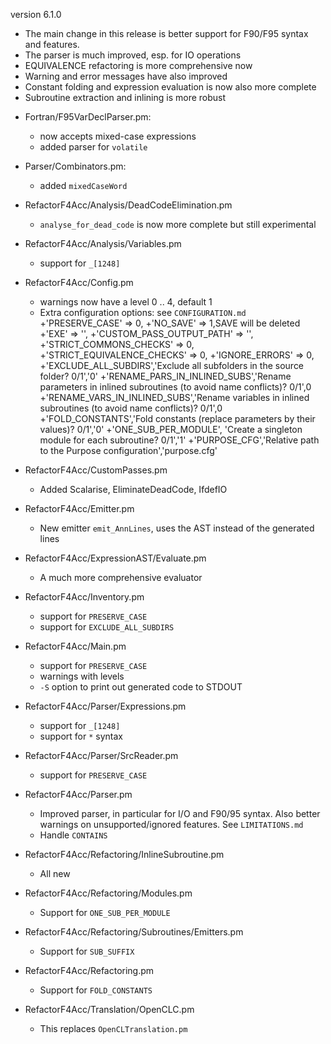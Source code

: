 version 6.1.0

- The main change in this release is better support for F90/F95 syntax and features.
- The parser is much improved, esp. for IO operations
- EQUIVALENCE refactoring is more comprehensive now
- Warning and error messages have also improved
- Constant folding and expression evaluation is now also more complete
- Subroutine extraction and inlining is more robust

* Fortran/F95VarDeclParser.pm:
    - now accepts mixed-case expressions 
    - added parser for `volatile`
* Parser/Combinators.pm:
    - added `mixedCaseWord`
* RefactorF4Acc/Analysis/DeadCodeElimination.pm
    - `analyse_for_dead_code` is now more complete but still experimental
* RefactorF4Acc/Analysis/Variables.pm
    - support for `_[1248]`
* RefactorF4Acc/Config.pm
    - warnings now have a level 0 .. 4, default 1 
    - Extra configuration options: see `CONFIGURATION.md`
        +'PRESERVE_CASE' => 0,
        +'NO_SAVE' => 1,SAVE will be deleted
        +'EXE' => '',
        +'CUSTOM_PASS_OUTPUT_PATH' => '',
        +'STRICT_COMMONS_CHECKS' => 0,
        +'STRICT_EQUIVALENCE_CHECKS' => 0,
        +'IGNORE_ERRORS' => 0,
        +'EXCLUDE_ALL_SUBDIRS','Exclude all subfolders in the source folder? 0/1','0'
        +'RENAME_PARS_IN_INLINED_SUBS','Rename parameters in inlined subroutines (to avoid name conflicts)? 0/1',0
        +'RENAME_VARS_IN_INLINED_SUBS','Rename variables in inlined subroutines (to avoid name conflicts)? 0/1',0
        +'FOLD_CONSTANTS','Fold constants (replace parameters by their values)? 0/1','0'
        +'ONE_SUB_PER_MODULE', 'Create a singleton module for each subroutine? 0/1','1'
        +'PURPOSE_CFG','Relative path to the Purpose configuration','purpose.cfg'

* RefactorF4Acc/CustomPasses.pm
    - Added Scalarise, EliminateDeadCode, IfdefIO
* RefactorF4Acc/Emitter.pm
    - New emitter `emit_AnnLines`, uses the AST instead of the generated lines
* RefactorF4Acc/ExpressionAST/Evaluate.pm
    - A much more comprehensive evaluator
* RefactorF4Acc/Inventory.pm 
    - support for `PRESERVE_CASE`
    - support for `EXCLUDE_ALL_SUBDIRS`
* RefactorF4Acc/Main.pm
    - support for `PRESERVE_CASE`
    - warnings with levels
    - `-S` option to print out generated code to STDOUT
* RefactorF4Acc/Parser/Expressions.pm
    - support for `_[1248]`
    - support for `*` syntax
* RefactorF4Acc/Parser/SrcReader.pm
    - support for `PRESERVE_CASE`
* RefactorF4Acc/Parser.pm
    - Improved parser, in particular for I/O and F90/95 syntax. Also better warnings on unsupported/ignored features. See `LIMITATIONS.md` 
    - Handle `CONTAINS`
* RefactorF4Acc/Refactoring/InlineSubroutine.pm
    - All new
* RefactorF4Acc/Refactoring/Modules.pm
    - Support for `ONE_SUB_PER_MODULE`
* RefactorF4Acc/Refactoring/Subroutines/Emitters.pm
    - Support for `SUB_SUFFIX` 
* RefactorF4Acc/Refactoring.pm
    - Support for `FOLD_CONSTANTS`
* RefactorF4Acc/Translation/OpenCLC.pm
    - This replaces `OpenCLTranslation.pm`

